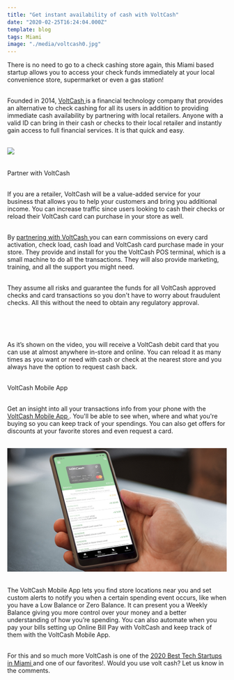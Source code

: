 ```yaml
---
title: "Get instant availability of cash with VoltCash"
date: "2020-02-25T16:24:04.000Z"
template: blog
tags: Miami
image: "./media/voltcash0.jpg"
---
```


There is no need to go to a check cashing store again, this Miami based startup allows you to access your check funds immediately at your local  convenience store, supermarket or even a gas station! <br> </br>

Founded in 2014, <a target="_blank" href="https://voltcash.com/"> VoltCash </a>  is a financial technology company that provides an alternative to check cashing for all its users in addition to providing immediate cash availability by partnering with local retailers. Anyone with a valid ID can bring in their cash or checks to their local retailer and instantly gain access to full financial services. It is that quick and easy. <br> </br>

<img src="media/voltcash1.jpg"> <br> </br>

<title-3 align="centered"> Partner with VoltCash </title-3> <br> </br>

If you are a retailer, VoltCash will be a value-added service for your business that allows you to help your customers and bring you additional income. You can increase traffic since users looking to cash their checks or reload their VoltCash card can purchase  in your store as well. <br> </br>

By <a target="_blank" href="https://voltcash.com/retailer-benefits/"> partnering with VoltCash </a>
 you can earn commissions on every card activation, check load, cash load and VoltCash card purchase made in your store. They provide and install for you the VoltCash POS terminal, which is a small machine to do all the transactions. They will also provide marketing, training, and all the support you might need. <br> </br>

They assume all risks and guarantee the funds for all VoltCash approved checks and card transactions so you don't have to worry about fraudulent checks. All this without the need to obtain any regulatory approval. <br> </br>

<youtube-video id="MrKB5q9GGt4"></youtube-video> <br> </br>

As it’s shown on the video,  you will  receive a VoltCash debit card that you can use at almost anywhere in-store and online. You can reload it as many times as you want or need with cash or check at the nearest store and you always have the option to request cash back. <br> </br> 

<title-3 align="centered"> VoltCash Mobile App </title-3> <br> </br>

Get an insight into all your transactions info from your phone with the <a target="_blank" href="https://voltcash.com/features/mobile-app/"> VoltCash Mobile App </a>. You'll be able to see when, where and what you're buying so you can keep track of your spendings. You can also get offers for discounts at your favorite stores and even request a card. <br> </br>

<img src="media/voltcash2.jpg"> <br> </br>

The VoltCash Mobile App lets you  find store locations near you and set custom alerts to notify you when a certain spending event occurs, like when you have a Low Balance or Zero Balance. It can present you a Weekly Balance giving you more control over your money and a better understanding of how you’re spending. You can also automate when you pay your bills setting up Online Bill Pay with VoltCash and keep track of them with the VoltCash Mobile App. <br> </br>


For this and so much more VoltCash is one of the  <a target="_blank" href="http://thetechtribune.com/10-best-tech-startups-in-miami/"> 2020 Best Tech Startups in Miami </a> and one of our favorites!. Would you use volt cash? Let us know in the comments. <br> </br>
